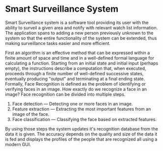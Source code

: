 # Smart Surveillance System

Smart Surveillance system is a software tool providing its user with the ability to surveil a given area and notify with relevant watch list information. The application spans to adding a new person previously unknown to the system so that the entire functionality of the system can be extended, thus making surveillance tasks easier and more efficient.

First an algorithm is an effective method that can be expressed within a finite amount of space and time and in a well-defined formal language for calculating a function. Starting from an initial state and initial input (perhaps empty), the instructions describe a computation that, when executed, proceeds through a finite number of well-defined successive states, eventually producing "output" and terminating at a final ending state. Formally, Face Recognition is defined as the problem of identifying or verifying faces in an image. How exactly do we recognize a face in an image?
Face recognition can be divided into multiple steps.
  1. Face detection — Detecting one or more faces in an image.
  2. Feature extraction — Extracting the most important features from an image of the face.
  3. Face classification — Classifying the face based on extracted features.

By using those steps the system updates it's recognition database from the data it is given. The accuracy depends on the quality and size of the data it is fed and displays the profiles of the people that are recognized all using a modern GUI.



